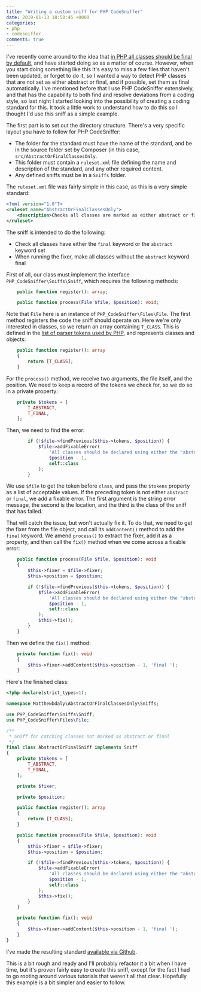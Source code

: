 ```yaml
---
title: "Writing a custom sniff for PHP CodeSniffer"
date: 2019-01-13 18:50:45 +0000
categories:
- php
- codesniffer
comments: true
---
```


I've recently come around to the idea that [in PHP all classes should be final by default](https://matthiasnoback.nl/2018/09/final-classes-by-default-why/), and have started doing so as a matter of course. However, when you start doing something like this it's easy to miss a few files that haven't been updated, or forget to do it, so I wanted a way to detect PHP classes that are not set as either abstract or final, and if possible, set them as final automatically. I've mentioned before that I use PHP CodeSniffer extensively, and that has the capability to both find and resolve deviations from a coding style, so last night I started looking into the possibility of creating a coding standard for this. It took a little work to understand how to do this so I thought I'd use this sniff as a simple example.

The first part is to set out the directory structure. There's a very specific layout you have to follow for PHP CodeSniffer:

* The folder for the standard must have the name of the standard, and be in the source folder set by Composer (in this case, `src/AbstractOrFinalClassesOnly`.
* This folder must contain a `ruleset.xml` file defining the name and description of the standard, and any other required content.
* Any defined sniffs must be in a `Sniffs` folder.

The `ruleset.xml` file was fairly simple in this case, as this is a very simple standard:

```xml
<?xml version="1.0"?>
<ruleset name="AbstractOrFinalClassesOnly">
    <description>Checks all classes are marked as either abstract or final.</description>
</ruleset>
```

The sniff is intended to do the following:

* Check all classes have either the `final` keyword or the `abstract` keyword set
* When running the fixer, make all classes without the `abstract` keyword final

First of all, our class must implement the interface `PHP_CodeSniffer\Sniffs\Sniff`, which requires the following methods:

```php
    public function register(): array;

    public function process(File $file, $position): void;
```

Note that `File` here is an instance of `PHP_CodeSniffer\Files\File`. The first method registers the code the sniff should operate on. Here we're only interested in classes, so we return an array containing `T_CLASS`. This is defined in the [list of parser tokens used by PHP](https://secure.php.net/manual/en/tokens.php), and represents classes and objects:

```php
    public function register(): array
    {
        return [T_CLASS];
    }
```

For the `process()` method, we receive two arguments, the file itself, and the position. We need to keep a record of the tokens we check for, so we do so in a private property:

```php
    private $tokens = [
        T_ABSTRACT,
        T_FINAL,
    ];
```

Then, we need to find the error:

```php
        if (!$file->findPrevious($this->tokens, $position)) {
            $file->addFixableError(
                'All classes should be declared using either the "abstract" or "final" keyword',
                $position - 1,
                self::class
            );
        }
```

We use `$file` to get the token before `class`, and pass the `$tokens` property as a list of acceptable values. If the preceding token is not either `abstract` or `final`, we add a fixable error. The first argument is the string error message, the second is the location, and the third is the class of the sniff that has failed.

That will catch the issue, but won't actually fix it. To do that, we need to get the fixer from the file object, and call its `addContent()` method to add the `final` keyword. We amend `process()` to extract the fixer, add it as a property, and then call the `fix()` method when we come across a fixable error:

```php
    public function process(File $file, $position): void
    {
        $this->fixer = $file->fixer;
        $this->position = $position;

        if (!$file->findPrevious($this->tokens, $position)) {
            $file->addFixableError(
                'All classes should be declared using either the "abstract" or "final" keyword',
                $position - 1,
                self::class
            );
            $this->fix();
        }
    }
```

Then we define the `fix()` method:

```php
    private function fix(): void
    {
        $this->fixer->addContent($this->position - 1, 'final ');
    }
```

Here's the finished class:

```php
<?php declare(strict_types=1);

namespace Matthewbdaly\AbstractOrFinalClassesOnly\Sniffs;

use PHP_CodeSniffer\Sniffs\Sniff;
use PHP_CodeSniffer\Files\File;

/**
 * Sniff for catching classes not marked as abstract or final
 */
final class AbstractOrFinalSniff implements Sniff
{
    private $tokens = [
        T_ABSTRACT,
        T_FINAL,
    ];

    private $fixer;

    private $position;

    public function register(): array
    {
        return [T_CLASS];
    }

    public function process(File $file, $position): void
    {
        $this->fixer = $file->fixer;
        $this->position = $position;

        if (!$file->findPrevious($this->tokens, $position)) {
            $file->addFixableError(
                'All classes should be declared using either the "abstract" or "final" keyword',
                $position - 1,
                self::class
            );
            $this->fix();
        }
    }

    private function fix(): void
    {
        $this->fixer->addContent($this->position - 1, 'final ');
    }
}
```

I've made the resulting standard [available via Github](https://github.com/matthewbdaly/abstract-or-final-sniff).

This is a bit rough and ready and I'll probably refactor it a bit when I have time, but it's proven fairly easy to create this sniff, except for the fact I had to go rooting around various tutorials that weren't all that clear. Hopefully this example is a bit simpler and easier to follow.
